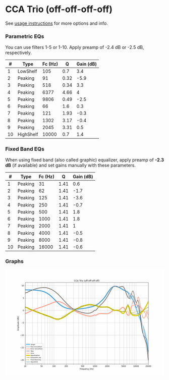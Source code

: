# CCA Trio (off-off-off-off)
See [usage instructions](https://github.com/jaakkopasanen/AutoEq#usage) for more options and info.

### Parametric EQs
You can use filters 1-5 or 1-10. Apply preamp of -2.4 dB or -2.5 dB, respectively.

|   # | Type      |   Fc (Hz) |    Q |   Gain (dB) |
|-----|-----------|-----------|------|-------------|
|   1 | LowShelf  |       105 | 0.7  |         3.4 |
|   2 | Peaking   |        91 | 0.32 |        -5.9 |
|   3 | Peaking   |       518 | 0.34 |         3.3 |
|   4 | Peaking   |      6377 | 4.66 |         4   |
|   5 | Peaking   |      9806 | 0.49 |        -2.5 |
|   6 | Peaking   |        66 | 1.6  |         0.3 |
|   7 | Peaking   |       121 | 1.93 |        -0.3 |
|   8 | Peaking   |      1302 | 3.17 |        -0.4 |
|   9 | Peaking   |      2045 | 3.31 |         0.5 |
|  10 | HighShelf |     10000 | 0.7  |         1.4 |

### Fixed Band EQs
When using fixed band (also called graphic) equalizer, apply preamp of **-2.3 dB** (if available) and set gains manually with these parameters.

|   # | Type    |   Fc (Hz) |    Q |   Gain (dB) |
|-----|---------|-----------|------|-------------|
|   1 | Peaking |        31 | 1.41 |         0.6 |
|   2 | Peaking |        62 | 1.41 |        -1.7 |
|   3 | Peaking |       125 | 1.41 |        -3.6 |
|   4 | Peaking |       250 | 1.41 |        -0.7 |
|   5 | Peaking |       500 | 1.41 |         1.8 |
|   6 | Peaking |      1000 | 1.41 |         1.8 |
|   7 | Peaking |      2000 | 1.41 |         1   |
|   8 | Peaking |      4000 | 1.41 |        -0.5 |
|   9 | Peaking |      8000 | 1.41 |        -0.8 |
|  10 | Peaking |     16000 | 1.41 |        -0.6 |

### Graphs
![](./CCA%20Trio%20(off-off-off-off).png)
